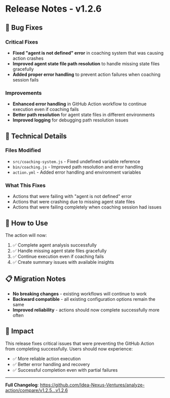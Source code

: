 # Release Notes - v1.2.6

## 🐛 Bug Fixes

### Critical Fixes
- **Fixed "agent is not defined" error** in coaching system that was causing action crashes
- **Improved agent state file path resolution** to handle missing state files gracefully
- **Added proper error handling** to prevent action failures when coaching session fails

### Improvements
- **Enhanced error handling** in GitHub Action workflow to continue execution even if coaching fails
- **Better path resolution** for agent state files in different environments
- **Improved logging** for debugging path resolution issues

## 🔧 Technical Details

### Files Modified
- `src/coaching-system.js` - Fixed undefined variable reference
- `bin/coaching.js` - Improved path resolution and error handling
- `action.yml` - Added error handling and environment variables

### What This Fixes
- Actions that were failing with "agent is not defined" error
- Actions that were crashing due to missing agent state files
- Actions that were failing completely when coaching session had issues

## 🚀 How to Use

The action will now:
1. ✅ Complete agent analysis successfully
2. ✅ Handle missing agent state files gracefully
3. ✅ Continue execution even if coaching fails
4. ✅ Create summary issues with available insights

## 📋 Migration Notes

- **No breaking changes** - existing workflows will continue to work
- **Backward compatible** - all existing configuration options remain the same
- **Improved reliability** - actions should now complete successfully more often

## 🎯 Impact

This release fixes critical issues that were preventing the GitHub Action from completing successfully. Users should now experience:
- ✅ More reliable action execution
- ✅ Better error handling and recovery
- ✅ Successful completion even with partial failures

---

**Full Changelog**: https://github.com/Idea-Nexus-Ventures/analyze-action/compare/v1.2.5...v1.2.6
